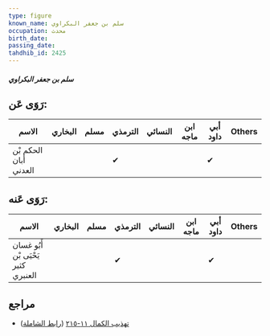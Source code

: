 ```yaml
---
type: figure
known_name: سلم بن جعفر البكراوي
occupation: محدث
birth_date:
passing_date:
tahdhib_id: 2425
---
```

##### سلم بن جعفر البكراوي

## رَوَى عَن:
| الاسم                 | البخاري | مسلم | الترمذي | النسائي | ابن ماجه | أبي داود | Others |
| --------------------- | ------- | ---- | ------- | ------- | -------- | -------- | ------ |
| الحكم بْن أبان العدني |         |      | ✔       |         |          | ✔        |        |
## رَوَى عَنه:
| الاسم                               | البخاري | مسلم | الترمذي | النسائي | ابن ماجه | أبي داود | Others |
| ----------------------------------- | ------- | ---- | ------- | ------- | -------- | -------- | ------ |
| أَبُو غسان يَحْيَى بْن كثير العنبري |         |      | ✔       |         |          | ✔        |        |
## مراجع
- [تهذيب الكمال ١١-٢١٥](obsidian://open?vault=Tahdhib-al-Kamal&file=Figures/٢٤٢٥-سلم%20بن%20جعفر%20البكراوي) ([رابط الشاملة](https://shamela.ws/book/3722/5535))